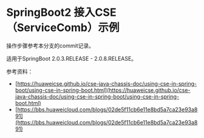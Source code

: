 # SpringBoot2 接入CSE（ServiceComb）示例

操作步骤参考本分支的commit记录。

适用于SpringBoot 2.0.3.RELEASE - 2.0.8.RELEASE。

参考资料：
- [https://huaweicse.github.io/cse-java-chassis-doc/using-cse-in-spring-boot/using-cse-in-spring-boot.html](https://huaweicse.github.io/cse-java-chassis-doc/using-cse-in-spring-boot/using-cse-in-spring-boot.html)
- [https://bbs.huaweicloud.com/blogs/02de5f11cb6e11e8bd5a7ca23e93a891](https://bbs.huaweicloud.com/blogs/02de5f11cb6e11e8bd5a7ca23e93a891)